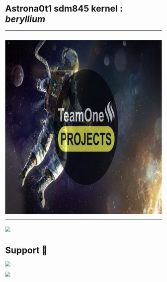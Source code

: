 <!DOCTYPE html>
<html>
<body>
<h1>Astrona0t1 sdm845 kernel : <i>beryllium</i></h1>
<hr ><br>
 <img src="banner.jpg" alt="" width="920" height="560"> 
<hr>
 
<h3 href="https://drive.google.com/drive/mobile/folders/1jBeoYjuYxFXOg9wvxKVXmLMJX7DwhGlw"><img src="https://telegra.ph/file/0d06c04f97d1de1f1e097.jpg" width="300px"></a>
 
# Support 🙏
 
<a href="https://t.me/TeamOneUpdates"><img src="https://img.shields.io/badge/Join-Telegram%20Channel-red.svg?logo=Telegram" width="300px"></a>

<a href="https://t.me/TeamOneProjectx"><img src="https://img.shields.io/badge/Join-Telegram%20Group-blue.svg?logo=telegram" width="300px"></a>
</html> 
